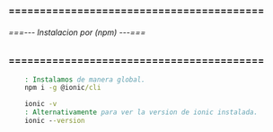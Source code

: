 ### ========================================= ###
###### ===--- Instalacion por (npm) ---=== ######
### ========================================= ###

<!-- Luego de instalar Node JS, colocamos el comando para instalar Ionic. -->

```bat
	: Instalamos de manera global.
	npm i -g @ionic/cli
```

<!-- Comprobamos que Ionic esta instalado. -->

```bat
	ionic -v
	: Alternativamente para ver la version de ionic instalada.
	ionic --version
```